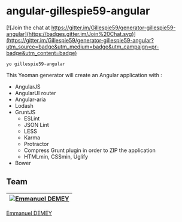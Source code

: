 # angular-gillespie59-angular

[![Join the chat at https://gitter.im/Gillespie59/generator-gillespie59-angular](https://badges.gitter.im/Join%20Chat.svg)](https://gitter.im/Gillespie59/generator-gillespie59-angular?utm_source=badge&utm_medium=badge&utm_campaign=pr-badge&utm_content=badge)

```
yo gillespie59-angular
```

This Yeoman generator will create an Angular application with : 
* AngularJS
* AngularUI router
* Angular-aria
* Lodash
* GruntJS
  * ESLint
  * JSON Lint
  * LESS
  * Karma
  * Protractor
  * Compress Grunt plugin in order to ZIP the application
  * HTMLmin, CSSmin, Uglify
* Bower

## Team

[![Emmanuel DEMEY](https://avatars.githubusercontent.com/u/555768?s=117)](http://gillespie59.github.io/) |
:---:|
[Emmanuel DEMEY](http://gillespie59.github.io/)
